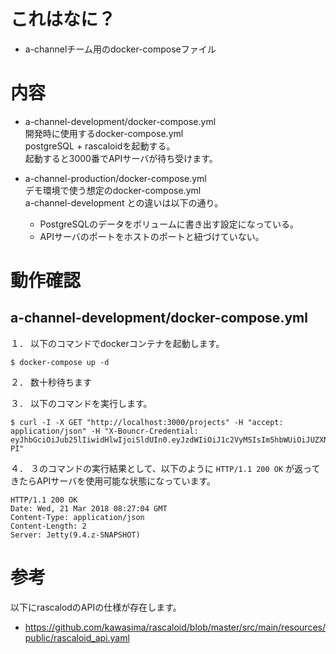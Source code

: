 # これはなに？
- a-channelチーム用のdocker-composeファイル

# 内容
- a-channel-development/docker-compose.yml  
  開発時に使用するdocker-compose.yml  
  postgreSQL + rascaloidを起動する。  
  起動すると3000番でAPIサーバが待ち受けます。

- a-channel-production/docker-compose.yml  
  デモ環境で使う想定のdocker-compose.yml  
  a-channel-development との違いは以下の通り。  
  - PostgreSQLのデータをボリュームに書き出す設定になっている。
  - APIサーバのポートをホストのポートと紐づけていない。

# 動作確認
## a-channel-development/docker-compose.yml

１． 以下のコマンドでdockerコンテナを起動します。
```
$ docker-compose up -d
```

２． 数十秒待ちます

３． 以下のコマンドを実行します。
```
$ curl -I -X GET "http://localhost:3000/projects" -H "accept: application/json" -H "X-Bouncr-Credential: eyJhbGciOiJub25lIiwidHlwIjoiSldUIn0.eyJzdWIiOiJ1c2VyMSIsIm5hbWUiOiJUZXN0IHVzZXIxIiwicGVybWlzc2lvbnMiOlsicHJvamVjdDpyZWFkIiwicHJvamVjdDpjcmVhdGUiLCJwcm9qZWN0OnVwZGF0ZSIsInByb2plY3Q6ZGVsZXRlIl19.lfegO1IXi1hlBETymqw8nqRaq7POrnriJU_5YK2R-PI"
```

４． ３のコマンドの実行結果として、以下のように `HTTP/1.1 200 OK` が返ってきたらAPIサーバを使用可能な状態になっています。
```
HTTP/1.1 200 OK
Date: Wed, 21 Mar 2018 08:27:04 GMT
Content-Type: application/json
Content-Length: 2
Server: Jetty(9.4.z-SNAPSHOT)
```


# 参考
以下にrascalodのAPIの仕様が存在します。
- https://github.com/kawasima/rascaloid/blob/master/src/main/resources/public/rascaloid_api.yaml
